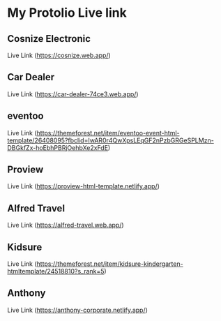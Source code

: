 # My Protolio Live link

## Cosnize Electronic
Live Link (https://cosnize.web.app/)

## Car Dealer
Live Link (https://car-dealer-74ce3.web.app/)

## eventoo
Live Link (https://themeforest.net/item/eventoo-event-html-template/26408095?fbclid=IwAR0r4QwXpsLEqGF2nPzbGRGeSPLMzn-DBGkfZx-hoEbhPBRjOehbXe2xFdE)

## Proview 
Live Link (https://proview-html-template.netlify.app/)

## Alfred Travel
Live Link (https://alfred-travel.web.app/)

## Kidsure
Live Link (https://themeforest.net/item/kidsure-kindergarten-htmltemplate/24518810?s_rank=5)

## Anthony
Live Link (https://anthony-corporate.netlify.app/)

